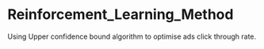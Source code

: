 # Reinforcement_Learning_Method
Using Upper confidence bound algorithm to optimise ads click through rate. 
